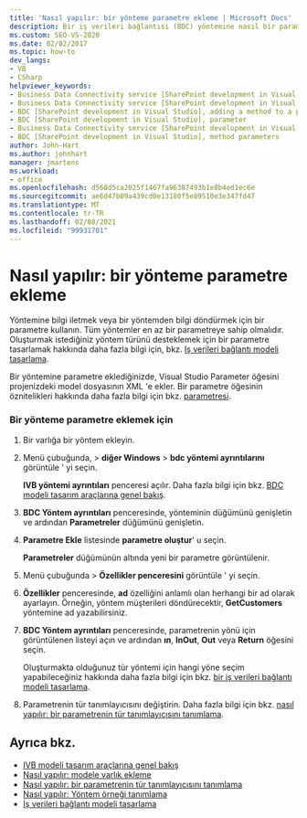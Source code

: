 ```yaml
---
title: 'Nasıl yapılır: bir yönteme parametre ekleme | Microsoft Docs'
description: Bir iş verileri bağlantısı (BDC) yöntemine nasıl bir parametre ekleneceğini öğrenin. Bu, yönteme bilgi geçirmenize veya yöntemden bilgi döndürmenize olanak tanır.
ms.custom: SEO-VS-2020
ms.date: 02/02/2017
ms.topic: how-to
dev_langs:
- VB
- CSharp
helpviewer_keywords:
- Business Data Connectivity service [SharePoint development in Visual Studio], adding a method to a parameter
- Business Data Connectivity service [SharePoint development in Visual Studio], parameter
- BDC [SharePoint development in Visual Studio], adding a method to a parameter
- BDC [SharePoint development in Visual Studio], parameter
- Business Data Connectivity service [SharePoint development in Visual Studio], method parameters
- BDC [SharePoint development in Visual Studio], method parameters
author: John-Hart
ms.author: johnhart
manager: jmartens
ms.workload:
- office
ms.openlocfilehash: d568d5ca2025f1467fa96387493b1e8b4ed1ec6e
ms.sourcegitcommit: ae6d47b09a439cd0e13180f5e89510e3e347fd47
ms.translationtype: MT
ms.contentlocale: tr-TR
ms.lasthandoff: 02/08/2021
ms.locfileid: "99931701"
---
```

# <a name="how-to-add-a-parameter-to-a-method"></a>Nasıl yapılır: bir yönteme parametre ekleme
  Yöntemine bilgi iletmek veya bir yöntemden bilgi döndürmek için bir parametre kullanın. Tüm yöntemler en az bir parametreye sahip olmalıdır. Oluşturmak istediğiniz yöntem türünü desteklemek için bir parametre tasarlamak hakkında daha fazla bilgi için, bkz. [Iş verileri bağlantı modeli tasarlama](../sharepoint/designing-a-business-data-connectivity-model.md).

 Bir yöntemine parametre eklediğinizde, Visual Studio Parameter öğesini projenizdeki model dosyasının XML 'e ekler. Bir parametre öğesinin öznitelikleri hakkında daha fazla bilgi için bkz. [parametresi](/previous-versions/office/developer/sharepoint-2010/ee557705(v=office.14)).

### <a name="to-add-a-parameter-to-a-method"></a>Bir yönteme parametre eklemek için

1. Bir varlığa bir yöntem ekleyin.

2. Menü çubuğunda,   >  **diğer Windows**  >  **bdc yöntemi ayrıntılarını** görüntüle ' yi seçin.

     **IVB yöntemi ayrıntıları** penceresi açılır. Daha fazla bilgi için bkz. [BDC modeli tasarım araçlarına genel bakış](../sharepoint/bdc-model-design-tools-overview.md).

3. **BDC Yöntem ayrıntıları** penceresinde, yönteminin düğümünü genişletin ve ardından **Parametreler** düğümünü genişletin.

4. **Parametre Ekle** listesinde **parametre oluştur**' u seçin.

     **Parametreler** düğümünün altında yeni bir parametre görüntülenir.

5. Menü çubuğunda   >  **Özellikler penceresini** görüntüle ' yi seçin.

6. **Özellikler** penceresinde, **ad** özelliğini anlamlı olan herhangi bir ad olarak ayarlayın. Örneğin, yöntem müşterileri döndürecektir, **GetCustomers** yöntemine ad yazabilirsiniz.

7. **BDC Yöntem ayrıntıları** penceresinde, parametrenin yönü için görüntülenen listeyi açın ve ardından **ın**, **InOut**, **Out** veya **Return** öğesini seçin.

     Oluşturmakta olduğunuz tür yöntemi için hangi yöne seçim yapabileceğiniz hakkında daha fazla bilgi için bkz. [bir iş verileri bağlantı modeli tasarlama](../sharepoint/designing-a-business-data-connectivity-model.md).

8. Parametrenin tür tanımlayıcısını değiştirin. Daha fazla bilgi için bkz. [nasıl yapılır: bir parametrenin tür tanımlayıcısını tanımlama](../sharepoint/how-to-define-the-type-descriptor-of-a-parameter.md).

## <a name="see-also"></a>Ayrıca bkz.
- [IVB modeli tasarım araçlarına genel bakış](../sharepoint/bdc-model-design-tools-overview.md)
- [Nasıl yapılır: modele varlık ekleme](../sharepoint/how-to-add-an-entity-to-a-model.md)
- [Nasıl yapılır: bir parametrenin tür tanımlayıcısını tanımlama](../sharepoint/how-to-define-the-type-descriptor-of-a-parameter.md)
- [Nasıl yapılır: Yöntem örneği tanımlama](../sharepoint/how-to-define-a-method-instance.md)
- [İş verileri bağlantı modeli tasarlama](../sharepoint/designing-a-business-data-connectivity-model.md)
